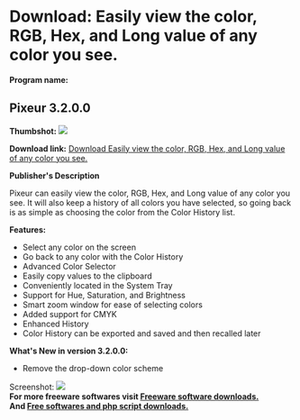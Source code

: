 # Download: Easily view the color, RGB, Hex, and Long value of any color you see.

**Program name:**

## Pixeur 3.2.0.0

  
**Thumbshot:** ![](http://www.freewarefiles.com/screenshot/pixeur_md.gif)   
  
**Download link:** [Download Easily view the color, RGB, Hex, and Long value of any color you see.](http://freesoftwares.boysofts.com/Pixeur_program_18984.html)  
  


**Publisher's Description**  
  


Pixeur can easily view the color, RGB, Hex, and Long value of any color you see. It will also keep a history of all colors you have selected, so going back is as simple as choosing the color from the Color History list. 

**Features:**

  * Select any color on the screen 
  * Go back to any color with the Color History 
  * Advanced Color Selector 
  * Easily copy values to the clipboard 
  * Conveniently located in the System Tray 
  * Support for Hue, Saturation, and Brightness 
  * Smart zoom window for ease of selecting colors 
  * Added support for CMYK 
  * Enhanced History 
  * Color History can be exported and saved and then recalled later 

**What's New in version 3.2.0.0:**

  * Remove the drop-down color scheme 

  
  
Screenshot: ![](http://www.freewarefiles.com/screenshot/pixeur.gif)   
**For more freeware softwares visit [Freeware software downloads.](http://freesoftwares.boysofts.com/)**   
**And [Free softwares and php script downloads.](http://www.boysofts.com/)**
